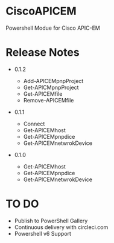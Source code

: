 # CiscoAPICEM
Powershell Modue for Cisco APIC-EM

# Release Notes
- 0.1.2
    - Add-APICEMpnpProject
    - Get-APICMpnpProject
    - Get-APICEMfile
    - Remove-APICEMfile
 
- 0.1.1
    - Connect
    - Get-APICEMhost
    - Get-APICEMpnpdice
    - Get-APICEMnetwrokDevice
- 0.1.0
    - Get-APICEMhost
    - Get-APICEMpnpdice
    - Get-APICEMnetwrokDevice

# TO DO
- Publish to PowerShell Gallery
- Continuous delivery with circleci.com
- Powershell v6 Support
